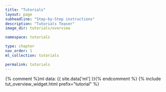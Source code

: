 ```yaml
---
title: "Tutorials"
layout: page
subheadline: "Step-by-Step instructions"
description: "Tutorials Teaser"
image_dir: tutorials/overview

namespace: tutorials

type: chapter
nav_order: 1
ml_collection: tutorials

permalink: tutorials
---
```

{% comment %}ml data: {{ site.data['ml'] }}{% endcomment %}
{% include tut_overview_widget.html prefix="tutorial" %}
